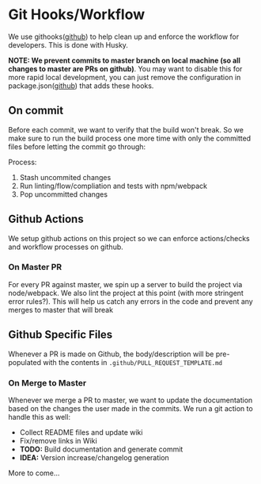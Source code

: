 # Git Hooks/Workflow

We use githooks([github](https://github.com/devlinjunker/template.hapi.rest/tree/master/scripts/hooks)) to help clean up and enforce the workflow for developers. This is done with Husky.

**NOTE: We prevent commits to master branch on local machine (so all changes to master are PRs on github)**. You may want to disable this for more rapid local development, you can just remove the configuration in package.json([github](https://github.com/devlinjunker/template.hapi.rest/blob/master/package.json#L30)) that adds these hooks.


## On commit
Before each commit, we want to verify that the build won't break. So we make sure to run the build process one more time with only the committed files before
letting the commit go through:

Process:
1. Stash uncommited changes
2. Run linting/flow/compliation and tests with npm/webpack
3. Pop uncommitted changes


## Github Actions

We setup github actions on this project so we can enforce actions/checks and workflow processes on github.

### On Master PR
For every PR against master, we spin up a server to build the project via node/webpack. We also lint the
project at this point (with more stringent error rules?). This will help us catch any errors in the code and
prevent any merges to master that will break

## Github Specific Files
Whenever a PR is made on Github, the body/description will be pre-populated with the contents in
`.github/PULL_REQUEST_TEMPLATE.md`

### On Merge to Master
Whenever we merge a PR to master, we want to update the documentation based on the changes the user made in
the commits. We run a git action to handle this as well:
 - Collect README files and update wiki
 - Fix/remove links in Wiki
 - **TODO:** Build documentation and generate commit
 - **IDEA:** Version increase/changelog generation


More to come...
